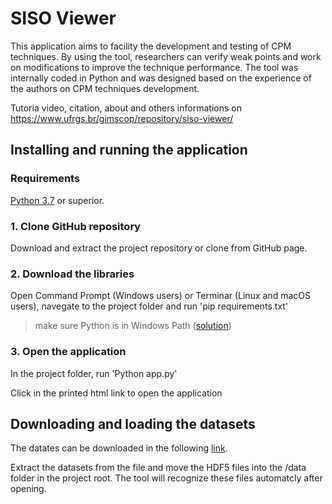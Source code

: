 # SISO Viewer

This application aims to facility the development and testing of CPM techniques. By using the tool, researchers can verify weak points and work on modifications to improve the technique performance. The tool was internally coded in Python and was designed based on the experience of the authors on CPM techniques development.

Tutoria video, citation, about and others informations on https://www.ufrgs.br/gimscop/repository/siso-viewer/

## Installing and running the application

### Requirements
[Python 3.7](https://www.python.org/downloads/) or superior.

### 1. Clone GitHub repository
Download and extract the project repository or clone from GitHub page.

### 2. Download the libraries
Open Command Prompt (Windows users) or Terminar (Linux and macOS users), navegate to the project folder and run
'pip requirements.txt'

> make sure Python is in Windows Path ([solution](https://datatofish.com/add-python-to-windows-path/)) 

### 3. Open the application
In the project folder, run
'Python app.py'

Click in the printed html link to open the application

## Downloading and loading the datasets
The datates can be downloaded in the following [link](https://www.ufrgs.br/gimscop/repository/siso-viewer/datasets/).

Extract the datasets from the file and move the HDF5 files into the /data folder in the project root. The tool will recognize these files automatcly after opening.

